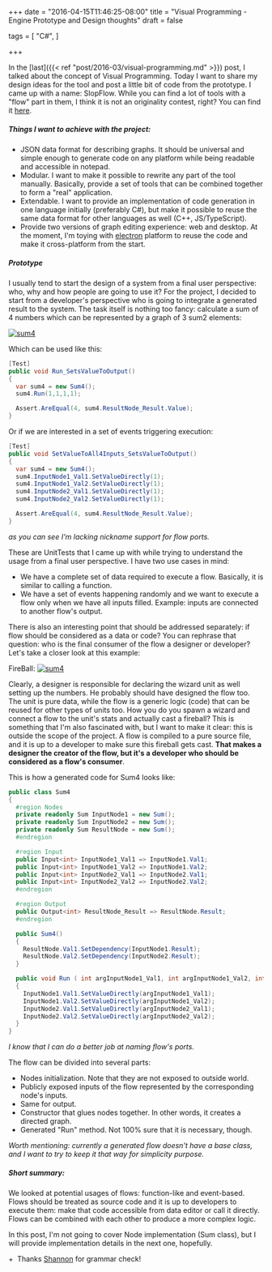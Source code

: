 +++
date = "2016-04-15T11:46:25-08:00"
title = "Visual Programming - Engine Prototype and Design thoughts"
draft = false

tags = [
  "C#",
  ]

+++

In the [last]({{< ref "post/2016-03/visual-programming.md" >}}) post, I talked about the concept of Visual Programming. Today I want to share my design ideas for the tool and post a little bit of code from the prototype. I came up with a name: SlopFlow. While you can find a lot of tools with a "flow" part in them, I think it is not an originality contest, right? You can find it [here](https://github.com/twop/SlopFlow).  

##### Things I want to achieve with the project:  
* JSON data format for describing graphs. It should be universal and simple enough to generate code on any platform while being readable and accessible in notepad.
* Modular. I want to make it possible to rewrite any part of the tool manually. Basically, provide a set of tools that can be combined together to form a "real" application.
* Extendable. I want to provide an implementation of code generation in one language initially (preferably C#), but make it possible to reuse the same data format for other languages as well (C++, JS/TypeScript).
* Provide two versions of graph editing experience: web and desktop. At the moment, I'm toying with [electron](http://electron.atom.io/) platform to reuse the code and make it cross-platform from the start.

##### Prototype
I usually tend to start the design of a system from a final user perspective: who, why and how people are going to use it? For the project, I decided to start from a developer's perspective who is going to integrate a generated result to the system. The task itself is nothing too fancy: calculate a sum of 4 numbers which can be represented by a graph of 3 sum2 elements:  

[![sum4](/post/2016-04/visual-programming-engine-prototype/sum4.png)](/post/2016-04/visual-programming-engine-prototype/sum4.png)

Which can be used like this:  

```csharp
[Test]
public void Run_SetsValueToOutput()
{
  var sum4 = new Sum4();
  sum4.Run(1,1,1,1);

  Assert.AreEqual(4, sum4.ResultNode_Result.Value);
}
```

Or if we are interested in a set of events triggering execution:  

```csharp
[Test]
public void SetValueToAll4Inputs_SetsValueToOutput()
{
  var sum4 = new Sum4();
  sum4.InputNode1_Val1.SetValueDirectly(1);
  sum4.InputNode1_Val2.SetValueDirectly(1);
  sum4.InputNode2_Val1.SetValueDirectly(1);
  sum4.InputNode2_Val2.SetValueDirectly(1);

  Assert.AreEqual(4, sum4.ResultNode_Result.Value);
}
```

*as you can see I'm lacking nickname support for flow ports.*  

These are UnitTests that I came up with while trying to understand the usage from a final user perspective. I have two use cases in mind:  

* We have a complete set of data required to execute a flow. Basically, it is similar to calling a function.
* We have a set of events happening randomly and we want to execute a flow only when we have all inputs filled. Example: inputs are connected to another flow's output.

There is also an interesting point that should be addressed separately: if flow should be considered as a data or code? You can rephrase that question: who is the final consumer of the flow a designer or developer? Let's take a closer look at this example:  

FireBall:
[![sum4](/post/2016-04/visual-programming-engine-prototype/FireBall.png)](/post/2016-04/visual-programming-engine-prototype/FireBall.png)

Clearly, a designer is responsible for declaring the wizard unit as well setting up the numbers. He probably should have designed the flow too. The unit is pure data, while the flow is a generic logic (code) that can be reused for other types of units too. How you do you spawn a wizard and connect a flow to the unit's stats and actually cast a fireball? This is something that I'm also fascinated with, but I want to make it clear: this is outside the scope of the project. A flow is compiled to a pure source file, and it is up to a developer to make sure this fireball gets cast. **That makes a designer the creator of the flow, but it's a developer who should be considered as a flow's consumer**.  

This is how a generated code for Sum4 looks like:  

```csharp
public class Sum4
{
  #region Nodes
  private readonly Sum InputNode1 = new Sum();
  private readonly Sum InputNode2 = new Sum();
  private readonly Sum ResultNode = new Sum();
  #endregion

  #region Input
  public Input<int> InputNode1_Val1 => InputNode1.Val1;
  public Input<int> InputNode1_Val2 => InputNode1.Val2;
  public Input<int> InputNode2_Val1 => InputNode2.Val1;
  public Input<int> InputNode2_Val2 => InputNode2.Val2;
  #endregion

  #region Output
  public Output<int> ResultNode_Result => ResultNode.Result;
  #endregion

  public Sum4()
  {
    ResultNode.Val1.SetDependency(InputNode1.Result);
    ResultNode.Val2.SetDependency(InputNode2.Result);
  }

  public void Run ( int argInputNode1_Val1, int argInputNode1_Val2, int argInputNode2_Val1, int argInputNode2_Val2 )
  {
    InputNode1.Val1.SetValueDirectly(argInputNode1_Val1);
    InputNode1.Val2.SetValueDirectly(argInputNode1_Val2);
    InputNode2.Val1.SetValueDirectly(argInputNode2_Val1);
    InputNode2.Val2.SetValueDirectly(argInputNode2_Val2);
  }
}
```

*I know that I can do a better job at naming flow's ports.*  

The flow can be divided into several parts:  

*   Nodes initialization. Note that they are not exposed to outside world.
*   Publicly exposed inputs of the flow represented by the corresponding node's inputs.
*   Same for output.
*   Constructor that glues nodes together. In other words, it creates a directed graph. 
*   Generated "Run" method. Not 100% sure that it is necessary, though.

*Worth mentioning: currently a generated flow doesn't have a base class, and I want to try to keep it that way for simplicity purpose.*

##### Short summary:  
We looked at potential usages of flows: function-like and event-based. Flows should be treated as source code and it is up to developers to execute them: make that code accessible from data editor or call it directly. Flows can be combined with each other to produce a more complex logic.  

In this post, I'm not going to cover Node implementation (Sum class), but I will provide implementation details in the next one, hopefully.  

+  Thanks [Shannon](https://www.facebook.com/shannon.mckeon1) for grammar check!
